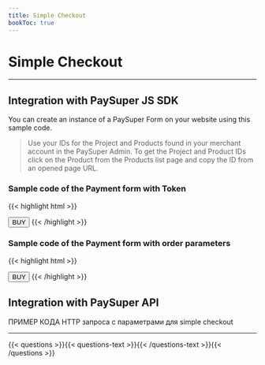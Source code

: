 ```yaml
---
title: Simple Checkout
bookToc: true
---
```


# Simple Checkout
***

## Integration with PaySuper JS SDK

You can create an instance of a PaySuper Form on your website using this sample code.

> Use your IDs for the Project and Products found in your merchant account in the PaySuper Admin. To get the Project and Product IDs click on the Product from the Products list page and copy the ID from an opened page URL.

### Sample code of the Payment form with Token

{{< highlight html >}}
<script>
function buyItems() {
    const paySuper = new PaySuper({
        token: '5cd5620f06ae110001509185'
    });
    
    paySuper.renderModal();
}
</script>

<button onclick="buyItems()">BUY</button>
{{< /highlight >}}

### Sample code of the Payment form with order parameters

{{< highlight html >}}
<script>
    function buyItems() {
        const paySuper = new PaySuper({
            project: '5cd5624a06ae110001509186',
            amount: 50,
            currency: 'USD'
        });

        paySuper.renderModal();
    }
</script>

<button onclick="buyItems()">BUY</button>
{{< /highlight >}}

## Integration with PaySuper API

ПРИМЕР КОДА HTTP запроса с параметрами для simple checkout

***

{{< questions >}}{{< questions-text >}}{{< /questions-text >}}{{< /questions >}}